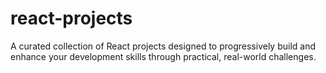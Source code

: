 # react-projects
A curated collection of React projects designed to progressively build and enhance your development skills through practical, real-world challenges.
